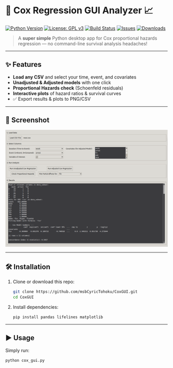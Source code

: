 # 🚀 Cox Regression GUI Analyzer 📈

[![Python Version](https://img.shields.io/badge/python-3.x-blue.svg)](https://www.python.org/downloads/)
[![License: GPL v3](https://img.shields.io/badge/License-GPLv3-blue.svg)](https://www.gnu.org/licenses/gpl-3.0)
[![Build Status](https://img.shields.io/github/actions/workflow/status/msbCyricTohoku/CoxGUI/main.yml?branch=main)](https://github.com/msbCyricTohoku/CoxGUI/actions)
[![Issues](https://img.shields.io/github/issues/msbCyricTohoku/CoxGUI)](https://github.com/msbCyricTohoku/CoxGUI/issues)
[![Downloads](https://img.shields.io/github/downloads/msbCyricTohoku/CoxGUI/total)](https://github.com/msbCyricTohoku/CoxGUI/releases)

> A **super simple** Python desktop app for Cox proportional hazards regression — no command-line survival analysis headaches!

---

## ✨ Features

- **Load any CSV** and select your time, event, and covariates  
- **Unadjusted & Adjusted models** with one click  
- **Proportional Hazards check** (Schoenfeld residuals)  
- **Interactive plots** of hazard ratios & survival curves  
- ✅ Export results & plots to PNG/CSV  

---

## 📸 Screenshot

![CoxGUI Screenshot](screenshot.png)

---

## 🛠️ Installation

1. Clone or download this repo:
    ```bash
    git clone https://github.com/msbCyricTohoku/CoxGUI.git
    cd CoxGUI
    ```
2. Install dependencies:
    ```bash
    pip install pandas lifelines matplotlib
    ```

---

## ▶️ Usage

Simply run:
```bash
python cox_gui.py
